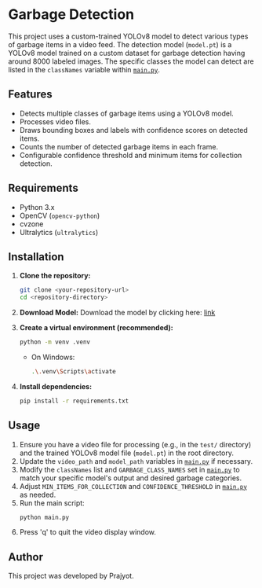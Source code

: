 # Garbage Detection

This project uses a custom-trained YOLOv8 model to detect various types of garbage items in a video feed. The detection model (`model.pt`) is a YOLOv8 model trained on a custom dataset for garbage detection having around 8000 labeled images. The specific classes the model can detect are listed in the `classNames` variable within [`main.py`](main.py).

## Features

- Detects multiple classes of garbage items using a YOLOv8 model.
- Processes video files.
- Draws bounding boxes and labels with confidence scores on detected items.
- Counts the number of detected garbage items in each frame.
- Configurable confidence threshold and minimum items for collection detection.

## Requirements

- Python 3.x
- OpenCV (`opencv-python`)
- cvzone
- Ultralytics (`ultralytics`)

## Installation

1.  **Clone the repository:**

    ```bash
    git clone <your-repository-url>
    cd <repository-directory>
    ```

2.  **Download Model:**
    Download the model by clicking here: [link](https://drive.google.com/file/d/1n5dCbYZ_gz8rU0nXHNHOiU3Slzr6xi4j/view?usp=drive_link)

3.  **Create a virtual environment (recommended):**

    ```bash
    python -m venv .venv
    ```

    - On Windows:
      ```bash
      .\.venv\Scripts\activate
      ```

4.  **Install dependencies:**
    ```bash
    pip install -r requirements.txt
    ```

## Usage

1.  Ensure you have a video file for processing (e.g., in the `test/` directory) and the trained YOLOv8 model file (`model.pt`) in the root directory.
2.  Update the `video_path` and `model_path` variables in [`main.py`](main.py) if necessary.
3.  Modify the `classNames` list and `GARBAGE_CLASS_NAMES` set in [`main.py`](main.py) to match your specific model's output and desired garbage categories.
4.  Adjust `MIN_ITEMS_FOR_COLLECTION` and `CONFIDENCE_THRESHOLD` in [`main.py`](main.py) as needed.
5.  Run the main script:
    ```bash
    python main.py
    ```
6.  Press 'q' to quit the video display window.

## Author

This project was developed by Prajyot.

